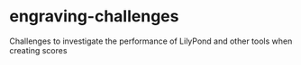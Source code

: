 engraving-challenges
====================

Challenges to investigate the performance of LilyPond and other tools when creating scores
